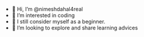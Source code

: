 - 👋 Hi, I’m @nimeshdahal4real
- 👀 I’m interested in coding
- 🌱 I still consider myself as a beginner.
- 💞️ I’m looking to explore and share learning advices


<!---
nimeshdahal4real/nimeshdahal4real is a ✨ special ✨ repository because its `README.md` (this file) appears on your GitHub profile.
You can click the Preview link to take a look at your changes.
--->
